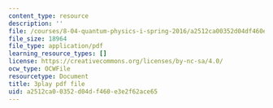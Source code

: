 ```yaml
---
content_type: resource
description: ''
file: /courses/8-04-quantum-physics-i-spring-2016/a2512ca00352d04df460e3e2f62ace65_R-5hjmV-bdY.pdf
file_size: 18964
file_type: application/pdf
learning_resource_types: []
license: https://creativecommons.org/licenses/by-nc-sa/4.0/
ocw_type: OCWFile
resourcetype: Document
title: 3play pdf file
uid: a2512ca0-0352-d04d-f460-e3e2f62ace65
---
```

